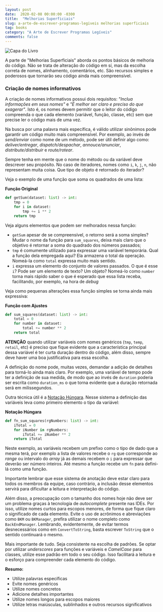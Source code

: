 ```yaml
---
layout: post
date:  2020-02-08 00:00:00 -0300
title:  "Melhorias Superficiais"
slug: a-arte-de-escrever-programas-legiveis melhorias superficiais
tag: books
category: "A Arte de Escrever Programas Legíveis"
comments: false
---
```


![Capa do Livro](../assets/img/a-arte-de-escrever-programas-legíveis.jpg)

A parte de "Melhorias Superficiais" aborda os pontos básicos de melhoria do código. Não se trata de alteração do código em sí, mas da escolha correta de nomes, alinhamento, comentários, etc. São recursos simples e poderosos que tornarão seu código ainda mais compreensível.

### Criação de nomes informativos

A criação de nomes informativos possui dois requisitos: *"Inclua informações em seus nomes"* e *"É melhor ser claro e preciso do que exagerar"*. Isto é, os nomes devem permitir que o leitor do código compreenda o que cada elemento (variável, função, classe, etc) sem que precise ler o código mais de uma vez.

Na busca por uma palavra mais específica, é válido utilizar sinônimos pode garantir um código muito mais compreensível. Por exemplo, ao invés de *send/enviar* como nome de um método, pode ser útil definir algo como: *deliver/entregar*, *dispatch/despachar*, *annouce/anunciar*, *distribute/distribuir* e *route/rotear*.

Sempre tenha em mente que o nome do método ou da variável deve descrever seu propósito. No caso de iteradores, nomes como `i`, `k`, `j`, `n`, não representam muita coisa. Que tipo de objeto é retornado do iterador?

Veja o exemplo de uma função que soma os quadrados de uma lista:

**Função Original**
```python
def getSum(dataset: list) -> int:
    tmp = 0
    for i in dataset:
        tmp += i ** 2
    return tmp
```

Veja alguns elementos que podem ser melhorados nessa função:

- `getSum` apesar de se compreensível, o retorno será a soma simples? Mudar o nome da função para `sum_squares`, deixa mais claro que o objetivo é retornar a soma do quadrado dos números passados;
- `tmp` é comumente utilizado para expressar uma variável temporária. Qual a função dela empregada aqui? Ela armazena o total da operação. Nomeá-la como `total` expressa muito mais sentido.
- `i` expressa um elemento do conjunto de valores passados. O que é esse `i`? Pode ser um elemento de texto? Um objeto? Nomeá-lo como `number` torna mais rápido saber o que é esperado que essa lista receba, facilitando, por exemplo, na hora de *debug*

Veja como pequenas alterações essa função simples se torna ainda mais expressiva:

**Função com Ajustes**
```python
def sum_squares(dataset: list) -> int:
    total = 0
    for number in dataset:
        total += number ** 2
    return total
```

**ATENÇÃO** quando utilizar variáveis com nomes genéricos (`tmp`, `temp`, `retail`, etc) é preciso que fique evidente que a característica principal dessa variável é ter curta duração dentro do código, além disso, sempre deve haver uma boa justificativa para essa escolha.

A definição do nome pode, muitas vezes, demandar a adição de detalhes para torná-lo ainda mais claro. Por exemplo, uma variável de tempo pode ter a definição de sua medida, de modo que ao invés de `duration` poderia ser escrita como `duration_ms` o que torna evidente que a duração retornada será em milissegundos.

Outra técnica útil é a [Notação Húngara](https://pt.wikipedia.org/wiki/Nota%C3%A7%C3%A3o_h%C3%BAngara). Nesse sistema a definição das variáveis leva como primeiro elemento o tipo da variável:

**Notação Húngara**
```python
def fn_sum_squares(rgNumbers: list) -> int:
    iTotal = 0
    for iNumber in rgNumbers:
        iTotal += iNumber ** 2
    return iTotal
```

Neste exemplo, as variáveis recebem um prefixo como o tipo de dado que a mesma terá, por exemplo a lista de valores recebe o `rg` que corresponde ao *range* ou intervalo do *array* já as demais recebem o `i` para expressar que deverão ser número inteiros. Até mesmo a função recebe um `fn` para defini-lá como uma função.

Importante lembrar que esse sistema de anotação deve estar claro para todos os membros da equipe, caso contrário, a inclusão desse elementos servirá para dificultar a leitura e interpretação do código.

Além disso, a preocupação com o tamanho dos nomes hoje não deve ser um problema graças à tecnologia de *autocomplete* presente nas IDEs. Por isso, utilize nomes curtos para escopos menores, de forma que fique claro o significado de cada elemento. Evite o uso de acrônimos e abreviações como `BKM` ou `BKManager`, prefira utilizar o nome completo como `BackEndManager`. Lembrando, evidentemente, de evitar termos desnecessários como em `ConvertToString`, basta escrever `ToString` que o sentido continuará o mesmo.

Mais importante de tudo. Seja consistente na escolha de padrões. Se optar por utilizar *underscores* para funções e variáveis e *CamelCase* para classes, utilize esse padrão em todo o seu código. Isso facilitará a leitura e o esforço para compreender cada elemento do código.

**Resumo:**

- Utilize palavras específicas
- Evite nomes genéricos
- Utilize nomes concretos
- Adicione detalhes importantes
- Utilize nomes longos para escopos maiores
- Utilize letras maiúsculas, sublinhados e outros recursos significativos
